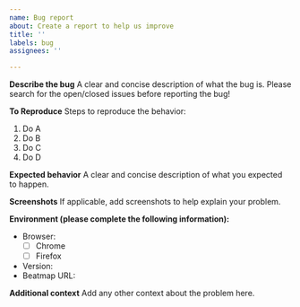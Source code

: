 ```yaml
---
name: Bug report
about: Create a report to help us improve
title: ''
labels: bug
assignees: ''

---
```


**Describe the bug**
A clear and concise description of what the bug is. Please search for the open/closed issues before reporting the bug!

**To Reproduce**
Steps to reproduce the behavior:
1. Do A
2. Do B
3. Do C
4. Do D

**Expected behavior**
A clear and concise description of what you expected to happen.

**Screenshots**
If applicable, add screenshots to help explain your problem.

**Environment (please complete the following information):**
 - Browser:
   - [ ] Chrome
   - [ ] Firefox
 - Version:
 - Beatmap URL:

**Additional context**
Add any other context about the problem here.

<!-- Please search for open/closed issues before submitting bug report! -->
<!-- You can check the checkboxes by replacing from [ ] to [x], or click the checkboxes after you submitted the report -->
